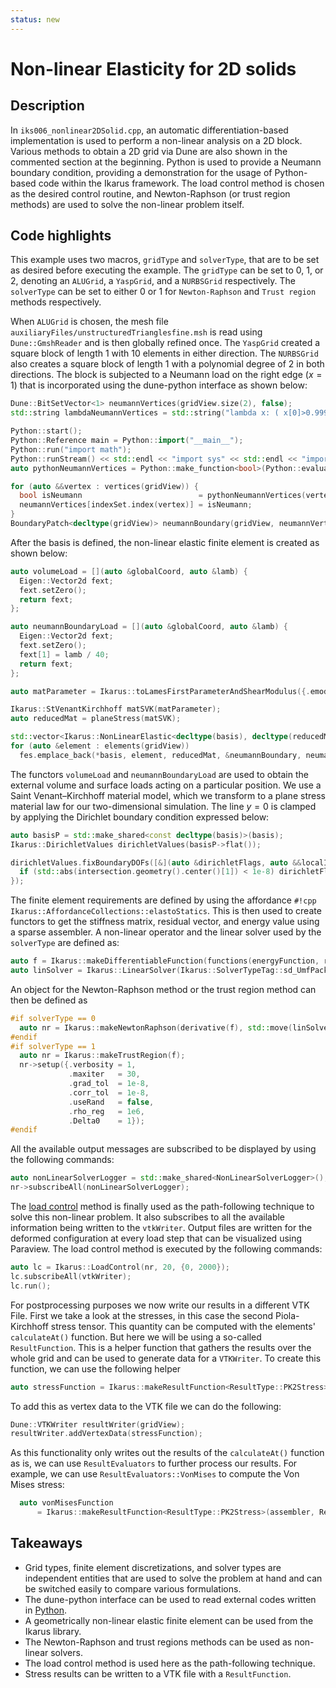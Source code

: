 ```yaml
---
status: new
---
```


# Non-linear Elasticity for 2D solids

## Description

In `iks006_nonlinear2DSolid.cpp`, an automatic differentiation-based implementation is used to perform a non-linear analysis on a 2D block.
Various methods to obtain a 2D grid via Dune are also shown in the commented section at
the beginning. Python is used to provide a Neumann boundary condition, providing a demonstration for the usage of
Python-based code within the Ikarus framework. The load control method is chosen as the desired control routine, and
Newton-Raphson (or trust region methods) are used to solve the non-linear problem itself.

## Code highlights

This example uses two macros, `gridType` and `solverType`, that are to be set as desired before executing the example.
The `gridType` can be set to 0, 1, or 2, denoting an `ALUGrid`, a `YaspGrid`, and a `NURBSGrid` respectively.
The `solverType` can be set to either 0 or 1 for `Newton-Raphson` and `Trust region` methods respectively.

When `ALUGrid` is chosen, the mesh file `auxiliaryFiles/unstructuredTrianglesfine.msh` is read using `Dune::GmshReader`
and is then globally refined once. The `YaspGrid` created a square block of length 1 with 10 elements in either direction.
The `NURBSGrid` also creates a square block of length 1 with a polynomial degree of 2 in both directions.
The block is subjected to a Neumann load on the right edge ($x=1$) that is incorporated using the dune-python interface as shown below:

```cpp
Dune::BitSetVector<1> neumannVertices(gridView.size(2), false);
std::string lambdaNeumannVertices = std::string("lambda x: ( x[0]>0.999 )");

Python::start();
Python::Reference main = Python::import("__main__");
Python::run("import math");
Python::runStream() << std::endl << "import sys" << std::endl << "import os" << std::endl;
auto pythonNeumannVertices = Python::make_function<bool>(Python::evaluate(lambdaNeumannVertices));

for (auto &&vertex : vertices(gridView)) {
  bool isNeumann                          = pythonNeumannVertices(vertex.geometry().corner(0));
  neumannVertices[indexSet.index(vertex)] = isNeumann;
}
BoundaryPatch<decltype(gridView)> neumannBoundary(gridView, neumannVertices);
```

After the basis is defined, the non-linear elastic finite element is created as shown below:

```cpp
auto volumeLoad = [](auto &globalCoord, auto &lamb) {
  Eigen::Vector2d fext;
  fext.setZero();
  return fext;
};

auto neumannBoundaryLoad = [](auto &globalCoord, auto &lamb) {
  Eigen::Vector2d fext;
  fext.setZero();
  fext[1] = lamb / 40;
  return fext;
};

auto matParameter = Ikarus::toLamesFirstParameterAndShearModulus({.emodul = 1000, .nu = 0.3});

Ikarus::StVenantKirchhoff matSVK(matParameter);
auto reducedMat = planeStress(matSVK);

std::vector<Ikarus::NonLinearElastic<decltype(basis), decltype(reducedMat)>>> fes;
for (auto &element : elements(gridView))
  fes.emplace_back(*basis, element, reducedMat, &neumannBoundary, neumannBoundaryLoad, volumeLoad);
```

The functors `volumeLoad` and `neumannBoundaryLoad` are used to obtain the external volume and surface loads acting on a particular
position.
We use a Saint Venant–Kirchhoff material model, which we transform to a plane stress material law for our two-dimensional simulation.
The line $y=0$ is clamped by applying the Dirichlet boundary condition expressed below:

```cpp
auto basisP = std::make_shared<const decltype(basis)>(basis);
Ikarus::DirichletValues dirichletValues(basisP->flat());

dirichletValues.fixBoundaryDOFs([&](auto &dirichletFlags, auto &&localIndex, auto &&localView, auto &&intersection) {
  if (std::abs(intersection.geometry().center()[1]) < 1e-8) dirichletFlags[localView.index(localIndex)] = true;
});
```

The finite element requirements are defined by using the affordance `#!cpp Ikarus::AffordanceCollections::elastoStatics`.
This is then used to create functors to get the stiffness matrix, residual vector, and energy value using a sparse assembler.
A non-linear operator and the linear solver used by the `solverType` are defined as:

```cpp
auto f = Ikarus::makeDifferentiableFunction(functions(energyFunction, residualFunction, KFunction), d);
auto linSolver = Ikarus::LinearSolver(Ikarus::SolverTypeTag::sd_UmfPackLU);
```

An object for the Newton-Raphson method or the trust region method can then be defined as

```cpp
#if solverType == 0
  auto nr = Ikarus::makeNewtonRaphson(derivative(f), std::move(linSolver));
#endif
#if solverType == 1
  auto nr = Ikarus::makeTrustRegion(f);
  nr->setup({.verbosity = 1,
             .maxiter   = 30,
             .grad_tol  = 1e-8,
             .corr_tol  = 1e-8,
             .useRand   = false,
             .rho_reg   = 1e6,
             .Delta0    = 1});
#endif
```

All the available output messages are subscribed to be displayed by using the following commands:

```cpp
auto nonLinearSolverLogger = std::make_shared<NonLinearSolverLogger>();
nr->subscribeAll(nonLinearSolverLogger);
```

The [load control](../01_framework/controlRoutines.md#load-control) method is finally used as the path-following technique to solve this
non-linear problem.
It also subscribes to all the available information being written to the `vtkWriter`.
Output files are written for the deformed configuration at every load step that can be visualized using Paraview.
The load control method is executed by the following commands:

```cpp
auto lc = Ikarus::LoadControl(nr, 20, {0, 2000});
lc.subscribeAll(vtkWriter);
lc.run();
```

For postprocessing purposes we now write our results in a different VTK File. First we take a look at the stresses, in this case
the second Piola-Kirchhoff stress tensor. This quantity can be computed with the elements' `calculateAt()` function.
But here we will be using a so-called `ResultFunction`. This is a helper function that gathers the results over the
whole grid and can be used to generate data for a `VTKWriter`. To create this function, we can use the following helper

```cpp
auto stressFunction = Ikarus::makeResultFunction<ResultType::PK2Stress>(assembler);
```

To add this as vertex data to the VTK file we can do the following:

```cpp
Dune::VTKWriter resultWriter(gridView);
resultWriter.addVertexData(stressFunction);
```

As this functionality only writes out the results of the `calculateAt()` function as is, we can use `ResultEvaluators`
to further process our results. For example, we can use `ResultEvaluators::VonMises` to compute the Von Mises stress:

```cpp
  auto vonMisesFunction
      = Ikarus::makeResultFunction<ResultType::PK2Stress>(assembler, ResultEvaluators::VonMises{});
```

## Takeaways

- Grid types, finite element discretizations, and solver types are independent entities that are used to solve the problem at hand and
  can be switched easily to compare various formulations.
- The dune-python interface can be used to read external codes written in [Python](https://www.python.org/).
- A geometrically non-linear elastic finite element can be used from the Ikarus library.
- The Newton-Raphson and trust regions methods can be used as non-linear solvers.
- The load control method is used here as the path-following technique.
- Stress results can be written to a VTK file with a `ResultFunction`.

